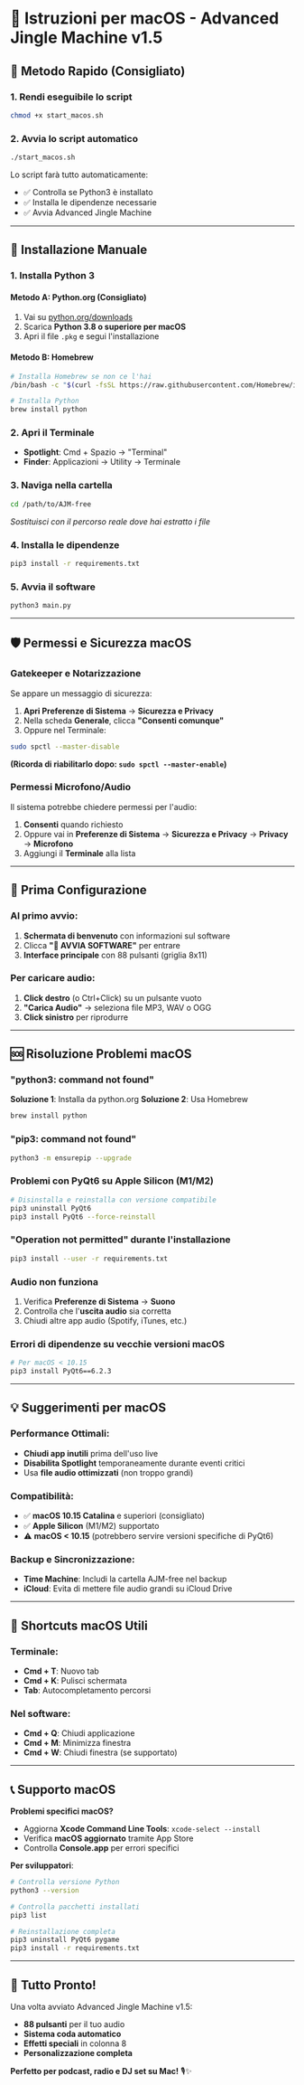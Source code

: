 # 🍎 Istruzioni per macOS - Advanced Jingle Machine v1.5

## 🚀 Metodo Rapido (Consigliato)

### 1. **Rendi eseguibile lo script**
```bash
chmod +x start_macos.sh
```

### 2. **Avvia lo script automatico**
```bash
./start_macos.sh
```

Lo script farà tutto automaticamente:
- ✅ Controlla se Python3 è installato
- ✅ Installa le dipendenze necessarie
- ✅ Avvia Advanced Jingle Machine

---

## 🔧 Installazione Manuale

### 1. **Installa Python 3**

#### Metodo A: Python.org (Consigliato)
1. Vai su [python.org/downloads](https://www.python.org/downloads/)
2. Scarica **Python 3.8 o superiore per macOS**
3. Apri il file `.pkg` e segui l'installazione

#### Metodo B: Homebrew
```bash
# Installa Homebrew se non ce l'hai
/bin/bash -c "$(curl -fsSL https://raw.githubusercontent.com/Homebrew/install/HEAD/install.sh)"

# Installa Python
brew install python
```

### 2. **Apri il Terminale**
- **Spotlight**: Cmd + Spazio → "Terminal"
- **Finder**: Applicazioni → Utility → Terminale

### 3. **Naviga nella cartella**
```bash
cd /path/to/AJM-free
```
*Sostituisci con il percorso reale dove hai estratto i file*

### 4. **Installa le dipendenze**
```bash
pip3 install -r requirements.txt
```

### 5. **Avvia il software**
```bash
python3 main.py
```

---

## 🛡️ Permessi e Sicurezza macOS

### Gatekeeper e Notarizzazione
Se appare un messaggio di sicurezza:

1. **Apri Preferenze di Sistema** → **Sicurezza e Privacy**
2. Nella scheda **Generale**, clicca **"Consenti comunque"**
3. Oppure nel Terminale:
```bash
sudo spctl --master-disable
```
**(Ricorda di riabilitarlo dopo: `sudo spctl --master-enable`)**

### Permessi Microfono/Audio
Il sistema potrebbe chiedere permessi per l'audio:
1. **Consenti** quando richiesto
2. Oppure vai in **Preferenze di Sistema** → **Sicurezza e Privacy** → **Privacy** → **Microfono**
3. Aggiungi il **Terminale** alla lista

---

## 🎯 Prima Configurazione

### Al primo avvio:
1. **Schermata di benvenuto** con informazioni sul software
2. Clicca **"🚀 AVVIA SOFTWARE"** per entrare
3. **Interface principale** con 88 pulsanti (griglia 8x11)

### Per caricare audio:
1. **Click destro** (o Ctrl+Click) su un pulsante vuoto
2. **"Carica Audio"** → seleziona file MP3, WAV o OGG
3. **Click sinistro** per riprodurre

---

## 🆘 Risoluzione Problemi macOS

### "python3: command not found"
**Soluzione 1**: Installa da python.org
**Soluzione 2**: Usa Homebrew
```bash
brew install python
```

### "pip3: command not found"
```bash
python3 -m ensurepip --upgrade
```

### Problemi con PyQt6 su Apple Silicon (M1/M2)
```bash
# Disinstalla e reinstalla con versione compatibile
pip3 uninstall PyQt6
pip3 install PyQt6 --force-reinstall
```

### "Operation not permitted" durante l'installazione
```bash
pip3 install --user -r requirements.txt
```

### Audio non funziona
1. Verifica **Preferenze di Sistema** → **Suono**
2. Controlla che l'**uscita audio** sia corretta
3. Chiudi altre app audio (Spotify, iTunes, etc.)

### Errori di dipendenze su vecchie versioni macOS
```bash
# Per macOS < 10.15
pip3 install PyQt6==6.2.3
```

---

## 💡 Suggerimenti per macOS

### Performance Ottimali:
- **Chiudi app inutili** prima dell'uso live
- **Disabilita Spotlight** temporaneamente durante eventi critici
- Usa **file audio ottimizzati** (non troppo grandi)

### Compatibilità:
- ✅ **macOS 10.15 Catalina** e superiori (consigliato)
- ✅ **Apple Silicon** (M1/M2) supportato
- ⚠️ **macOS < 10.15** (potrebbero servire versioni specifiche di PyQt6)

### Backup e Sincronizzazione:
- **Time Machine**: Includi la cartella AJM-free nel backup
- **iCloud**: Evita di mettere file audio grandi su iCloud Drive

---

## 🔄 Shortcuts macOS Utili

### Terminale:
- **Cmd + T**: Nuovo tab
- **Cmd + K**: Pulisci schermata
- **Tab**: Autocompletamento percorsi

### Nel software:
- **Cmd + Q**: Chiudi applicazione
- **Cmd + M**: Minimizza finestra
- **Cmd + W**: Chiudi finestra (se supportato)

---

## 📞 Supporto macOS

**Problemi specifici macOS?**
- Aggiorna **Xcode Command Line Tools**: `xcode-select --install`
- Verifica **macOS aggiornato** tramite App Store
- Controlla **Console.app** per errori specifici

**Per sviluppatori**:
```bash
# Controlla versione Python
python3 --version

# Controlla pacchetti installati
pip3 list

# Reinstallazione completa
pip3 uninstall PyQt6 pygame
pip3 install -r requirements.txt
```

---

## 🎉 Tutto Pronto!

Una volta avviato Advanced Jingle Machine v1.5:
- **88 pulsanti** per il tuo audio
- **Sistema coda automatico**
- **Effetti speciali** in colonna 8
- **Personalizzazione completa**

**Perfetto per podcast, radio e DJ set su Mac!** 🎙️✨ 